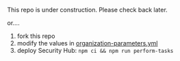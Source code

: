 This repo is under construction. Please check back later.

or.... 
1. fork this repo
2. modify the values in [organization-parameters.yml](./organization-parameters.yml)
3. deploy Security Hub: `npm ci && npm run perform-tasks`
